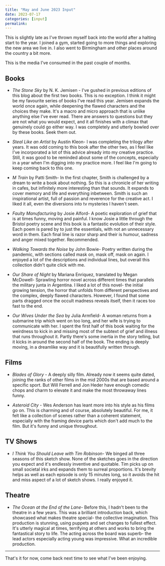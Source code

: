```yaml
---
title: "May and June 2023 Input"
date: 2023-07-17
categories: [input]
permalink:
---
```


This is slightly late as I've thrown myself back into the world after a halting start to the year. I joined a gym, started going to more things and exploring the new area we live in. I also went to Birmingham and other places around the country a bit more. 

This is the media I've consumed in the past couple of months. 

## Books

* *The Stone Sky* by N. K. Jemisen - I've gushed in previous editions of this blog about the first two books. This is no exception. I think it might be my favourite series of books I've read this year. Jemisen expands the world once again, while deepening the flawed characters and the choices they make. It's a macro and micro approach that is unlike anything else I've ever read. There are answers to questions but they are not what you would expect, and it all finishes with a climax that genuinely could go either way. I was completely and utterly bowled over by these books. Seek them out. 

* *Steal Like an Artist* by Austin Kleon- I was completing the trilogy after years. It was odd coming to this book after the other two, as I feel like I've incorporated a lot of this advice already into my creative practice. Still, it was good to be reminded about some of the concepts, especially in a year when I'm digging into my practice more. I feel like I'm going to keep coming back to this one.

* *M Train* by Patti Smith- In the first chapter, Smith is challenged by a dream to write a book about nothing. So this is a chronicle of her writing in cafes, but infinitely more interesting than that sounds. It expands to cover memory and life and everything inbetween. Smith is such an inspirational artist, full of passion and reverence for the creative act. I liked it all, even the diversions into tv mysteries I haven't seen. 

* *Faulty Manufacturing* by Josie Alford- A poetic exploration of grief that is at times funny, moving and painful. I know Josie a little through the Bristol poetry scene and this book is a fantastic evolution of their style. Each poem is pared by to just the essentials, with not an unnecessary word in them. Each final line is razor sharp and their is humour, sadness and anger mixed together. Recommended. 

* *Walking Towards the Noise* by John Bowie- Poetry written during the pandemic, with sections called mask on, mask off, mask on again. I enjoyed a lot of the descriptions and individual lines, but overall this collection didn't quite click with me. 

* *Our Share of Night* by Mariana Enriquez, translated by Megan McDowell- Sprawling horror novel across different times that parallels the military junta in Argentina. I liked a lot of this novel- the initial growing tension, the horror that unfolds from different perspectives and the complex, deeply flawed characters. However, I found that some parts dragged once the occult madness reveals itself, then it races too fast to the end. 

* *Our Wives Under the Sea* by Julia Armfield- A woman returns from a submarine trip which went on too long, and her wife is trying to communicate with her. I spent the first half of this book waiting for the weirdness to kick in and missing most of the subtext of grief and illness that runs throughout it. Partly there's some inertia in the story telling, but it kicks in around the second half of the book. The ending is deeply moving, in a dreamlike way and it is beautifully written through. 

## Films

* *Blades of Glory* - A deeply silly film. Already now it seems quite dated, joining the ranks of other films in the mid 2000s that are based around a specific sport. But Will Ferrell and Jon Heder have enough comedic chops and charm to elevate it and make the most throwaway lines funny. 

* *Asteroid City* - Wes Anderson has leant more into his style as his films go on. This is charming and of course, absolutely beautiful. For me, it felt like a collection of scenes rather than a coherent statement, especially with the framing device parts which don't add much to the film. But it's funny and unique throughout.

## TV Shows

* *I Think You Should Leave with Tim Robinson*- We binged all three seasons of this sketch show. None of the sketches goes in the direction you expect and it's endlessly inventive and quotable. Tim picks up on small societal irks and expands them to surreal proportions. It's brevity helps as well as each episode is only 15 minutes long, so it avoids the hit and miss aspect of a lot of sketch shows. I really enjoyed it. 

## Theatre

* *The Ocean at the End of the Lane*- Before this, I hadn't been to the theatre in a few years. This was a brilliant introduction back, which showcased what makes theatre special- the collective imagination. This production is stunning, using puppets and set changes to fullest effect. It's utterly magical at times, terrifying at others and works to bring the fantastical story to life. The acting across the board was superb- the lead actors especially acting young was impressive. What an incredible production. 

---

That's it for now, come back next time to see what I've been enjoying. 